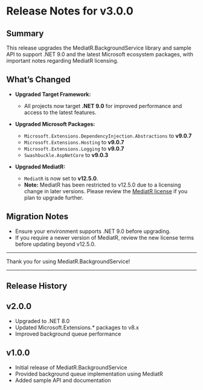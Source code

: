 # Release Notes for v3.0.0

## Summary

This release upgrades the MediatR.BackgroundService library and sample API to support .NET 9.0 and the latest Microsoft ecosystem packages, with important notes regarding MediatR licensing.

## What’s Changed

- **Upgraded Target Framework:**
  - All projects now target **.NET 9.0** for improved performance and access to the latest features.

- **Upgraded Microsoft Packages:**
  - `Microsoft.Extensions.DependencyInjection.Abstractions` to **v9.0.7**
  - `Microsoft.Extensions.Hosting` to **v9.0.7**
  - `Microsoft.Extensions.Logging` to **v9.0.7**
  - `Swashbuckle.AspNetCore` to **v9.0.3**

- **Upgraded MediatR:**
  - `MediatR` is now set to **v12.5.0**.
  - **Note:** MediatR has been restricted to v12.5.0 due to a licensing change in later versions. Please review the [MediatR license](https://github.com/jbogard/MediatR/blob/master/LICENSE) if you plan to upgrade further.

## Migration Notes

- Ensure your environment supports .NET 9.0 before upgrading.
- If you require a newer version of MediatR, review the new license terms before updating beyond v12.5.0.

---

Thank you for using MediatR.BackgroundService!

---


## Release History

## v2.0.0

- Upgraded to .NET 8.0
- Updated Microsoft.Extensions.* packages to v8.x
- Improved background queue performance

## v1.0.0

- Initial release of MediatR.BackgroundService
- Provided background queue implementation using MediatR
- Added sample API and documentation
